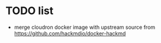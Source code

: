 # TODO list

- merge cloudron docker image with upstream source from https://github.com/hackmdio/docker-hackmd
